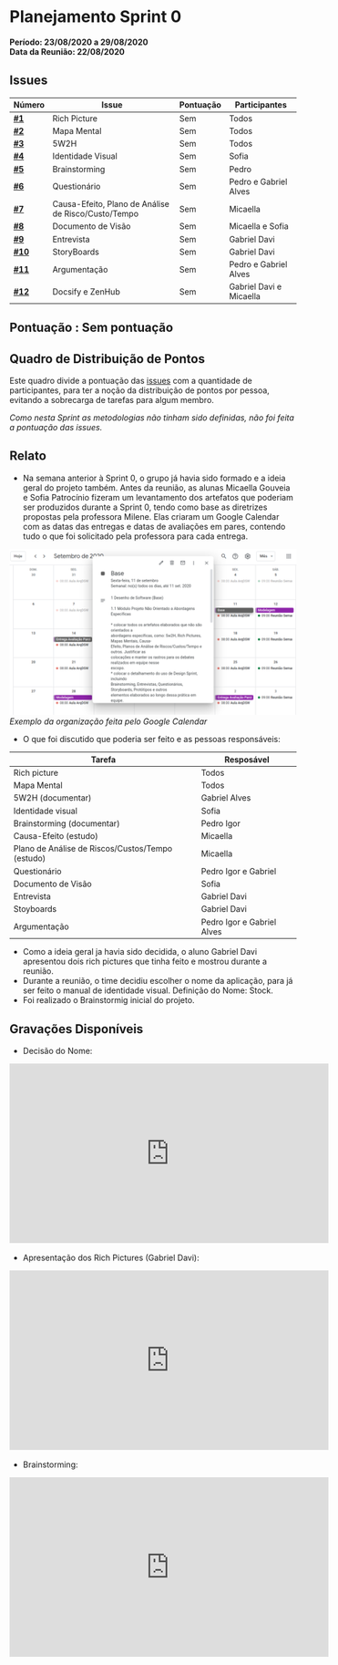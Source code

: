 # Planejamento Sprint 0
**Período: 23/08/2020 a 29/08/2020**<br>
**Data da Reunião: 22/08/2020**

## Issues
|Número | Issue | Pontuação | Participantes|
| - | - | - | - |
| [**#1**](https://github.com/UnBArqDsw/2020.1_G12_Stock/issues/1) | Rich Picture   | Sem  | Todos  |
| [**#2**](https://github.com/UnBArqDsw/2020.1_G12_Stock/issues/2) | Mapa Mental | Sem | Todos |
| [**#3**](https://github.com/UnBArqDsw/2020.1_G12_Stock/issues/3) | 5W2H | Sem | Todos |
| [**#4**](https://github.com/UnBArqDsw/2020.1_G12_Stock/issues/4) | Identidade Visual | Sem | Sofia |
| [**#5**](https://github.com/UnBArqDsw/2020.1_G12_Stock/issues/5) | Brainstorming | Sem | Pedro |
| [**#6**](https://github.com/UnBArqDsw/2020.1_G12_Stock/issues/6) | Questionário | Sem | Pedro e Gabriel Alves |
| [**#7**](https://github.com/UnBArqDsw/2020.1_G12_Stock/issues/7) | Causa-Efeito, Plano de Análise de Risco/Custo/Tempo | Sem | Micaella |
| [**#8**](https://github.com/UnBArqDsw/2020.1_G12_Stock/issues/8) | Documento de Visão | Sem | Micaella e Sofia |
| [**#9**](https://github.com/UnBArqDsw/2020.1_G12_Stock/issues/9) | Entrevista | Sem | Gabriel Davi |
| [**#10**](https://github.com/UnBArqDsw/2020.1_G12_Stock/issues/10) | StoryBoards | Sem | Gabriel Davi|
| [**#11**](https://github.com/UnBArqDsw/2020.1_G12_Stock/issues/11) | Argumentação | Sem | Pedro e Gabriel Alves |
| [**#12**](https://github.com/UnBArqDsw/2020.1_G12_Stock/issues/12) | Docsify e ZenHub | Sem | Gabriel Davi e Micaella |

## Pontuação : Sem pontuação

## Quadro de Distribuição de Pontos
Este quadro divide a pontuação das [issues](../../Modeling/objeto?id=Issue) com a quantidade de participantes, para ter a noção da distribuição de pontos por pessoa, evitando a sobrecarga de tarefas para algum membro.

*Como nesta Sprint as metodologias não tinham sido definidas, não foi feita a pontuação das issues.*

## Relato
* Na semana anterior à Sprint 0, o grupo já havia sido formado e a ideia geral do projeto também. Antes da reunião, as alunas Micaella Gouveia e Sofia Patrocínio fizeram um levantamento dos artefatos que poderiam ser produzidos durante a Sprint 0, tendo como base as diretrizes propostas pela professora Milene. Elas criaram um Google Calendar com as datas das entregas e datas de avaliações em pares, contendo tudo o que foi solicitado pela professora para cada entrega.

![google calendar exemplo](../../assets/img/Sprints/googlecalendar.png)
*Exemplo da organização feita pelo Google Calendar*

* O  que foi discutido que poderia ser feito e as pessoas responsáveis:

| Tarefa | Resposável
| - | - |
| Rich picture | Todos
| Mapa Mental | Todos
| 5W2H (documentar) | Gabriel Alves
| Identidade visual | Sofia
| Brainstorming (documentar) | Pedro Igor
| Causa-Efeito (estudo) | Micaella 
| Plano de Análise de Riscos/Custos/Tempo (estudo) | Micaella 
| Questionário | Pedro Igor e Gabriel
| Documento de Visão | Sofia
| Entrevista | Gabriel Davi
| Stoyboards | Gabriel Davi
| Argumentação | Pedro Igor e Gabriel Alves

* Como a ideia geral ja havia sido decidida, o aluno Gabriel Davi apresentou dois rich pictures que tinha feito e mostrou durante a reunião.
* Durante a reunião, o time decidiu escolher o nome da aplicação, para já ser feito o manual de identidade visual. Definição do Nome: Stock.
* Foi realizado o Brainstormig inicial do projeto.

## Gravações Disponíveis
* Decisão do Nome:

<iframe allowFullScreen="allowFullScreen" src="https://www.youtube.com/embed/LIIm4z8s4JU?ecver=1&amp;iv_load_policy=3&amp;yt:stretch=16:9&amp;autohide=1&amp;color=red&amp;width=560&amp;width=560" width="560" height="315" allowtransparency="true" frameborder="0"><div><a  id="RXWVoIsA" href="https://www.rockpamperscissors.co.uk/a-new-one-on-me/">Emma hybrid</a></div><div><a  id="RXWVoIsA" href="https://www.rockpamperscissors.co.uk/a-new-one-on-me/">https://www.rockpamperscissors.co.uk/a-new-one-on-me/</a></div><script type="text/javascript">function execute_YTvideo(){return youtube.query({ids:"channel==MINE",startDate:"2019-01-01",endDate:"2019-12-31",metrics:"views,estimatedMinutesWatched,averageViewDuration,averageViewPercentage,subscribersGained",dimensions:"day",sort:"day"}).then(function(e){},function(e){console.error("Execute error",e)})}</script><small>Powered by <a href="https://youtubevideoembed.com/ ">Embed YouTube Video</a></small></iframe>

* Apresentação dos Rich Pictures (Gabriel Davi):

<iframe allowFullScreen="allowFullScreen" src="https://www.youtube.com/embed/iwk9n6-1Aw4?ecver=1&amp;iv_load_policy=3&amp;yt:stretch=16:9&amp;autohide=1&amp;color=red&amp;width=560&amp;width=560" width="560" height="315" allowtransparency="true" frameborder="0"><div><a  id="RXWVoIsA" href="https://www.rockpamperscissors.co.uk/a-new-one-on-me/">Emma hybrid</a></div><div><a  id="RXWVoIsA" href="https://www.rockpamperscissors.co.uk/a-new-one-on-me/">https://www.rockpamperscissors.co.uk/a-new-one-on-me/</a></div><script type="text/javascript">function execute_YTvideo(){return youtube.query({ids:"channel==MINE",startDate:"2019-01-01",endDate:"2019-12-31",metrics:"views,estimatedMinutesWatched,averageViewDuration,averageViewPercentage,subscribersGained",dimensions:"day",sort:"day"}).then(function(e){},function(e){console.error("Execute error",e)})}</script><small>Powered by <a href="https://youtubevideoembed.com/ ">Embed YouTube Video</a></small></iframe>

* Brainstorming:

<iframe allowFullScreen="allowFullScreen" src="https://www.youtube.com/embed/AQ_4sSgTy5c?ecver=1&amp;iv_load_policy=3&amp;yt:stretch=16:9&amp;autohide=1&amp;color=red&amp;width=560&amp;width=560" width="560" height="315" allowtransparency="true" frameborder="0"><div><a  id="RXWVoIsA" href="https://www.rockpamperscissors.co.uk/a-new-one-on-me/">Emma hybrid</a></div><div><a  id="RXWVoIsA" href="https://www.rockpamperscissors.co.uk/a-new-one-on-me/">https://www.rockpamperscissors.co.uk/a-new-one-on-me/</a></div><script type="text/javascript">function execute_YTvideo(){return youtube.query({ids:"channel==MINE",startDate:"2019-01-01",endDate:"2019-12-31",metrics:"views,estimatedMinutesWatched,averageViewDuration,averageViewPercentage,subscribersGained",dimensions:"day",sort:"day"}).then(function(e){},function(e){console.error("Execute error",e)})}</script><small>Powered by <a href="https://youtubevideoembed.com/ ">Embed YouTube Video</a></small></iframe>


